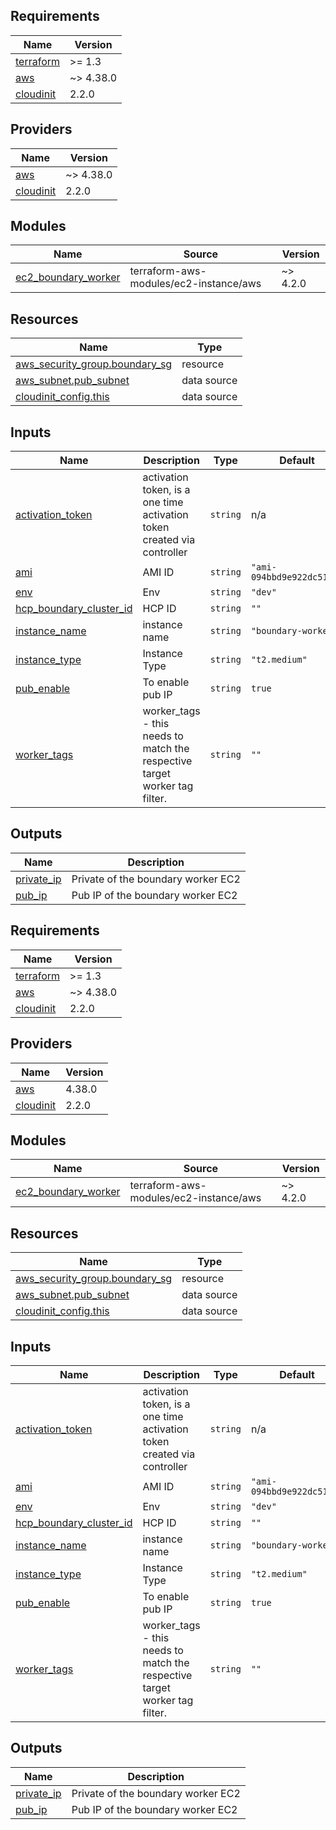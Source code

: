 <!-- BEGIN_TF_DOCS -->
## Requirements

| Name | Version |
|------|---------|
| <a name="requirement_terraform"></a> [terraform](#requirement\_terraform) | >= 1.3 |
| <a name="requirement_aws"></a> [aws](#requirement\_aws) | ~> 4.38.0 |
| <a name="requirement_cloudinit"></a> [cloudinit](#requirement\_cloudinit) | 2.2.0 |

## Providers

| Name | Version |
|------|---------|
| <a name="provider_aws"></a> [aws](#provider\_aws) | ~> 4.38.0 |
| <a name="provider_cloudinit"></a> [cloudinit](#provider\_cloudinit) | 2.2.0 |

## Modules

| Name | Source | Version |
|------|--------|---------|
| <a name="module_ec2_boundary_worker"></a> [ec2\_boundary\_worker](#module\_ec2\_boundary\_worker) | terraform-aws-modules/ec2-instance/aws | ~> 4.2.0 |

## Resources

| Name | Type |
|------|------|
| [aws_security_group.boundary_sg](https://registry.terraform.io/providers/hashicorp/aws/latest/docs/resources/security_group) | resource |
| [aws_subnet.pub_subnet](https://registry.terraform.io/providers/hashicorp/aws/latest/docs/data-sources/subnet) | data source |
| [cloudinit_config.this](https://registry.terraform.io/providers/hashicorp/cloudinit/2.2.0/docs/data-sources/config) | data source |

## Inputs

| Name | Description | Type | Default | Required |
|------|-------------|------|---------|:--------:|
| <a name="input_activation_token"></a> [activation\_token](#input\_activation\_token) | activation token, is a one time activation token created via controller | `string` | n/a | yes |
| <a name="input_ami"></a> [ami](#input\_ami) | AMI ID | `string` | `"ami-094bbd9e922dc515d"` | no |
| <a name="input_env"></a> [env](#input\_env) | Env | `string` | `"dev"` | no |
| <a name="input_hcp_boundary_cluster_id"></a> [hcp\_boundary\_cluster\_id](#input\_hcp\_boundary\_cluster\_id) | HCP ID | `string` | `""` | no |
| <a name="input_instance_name"></a> [instance\_name](#input\_instance\_name) | instance name | `string` | `"boundary-worker"` | no |
| <a name="input_instance_type"></a> [instance\_type](#input\_instance\_type) | Instance Type | `string` | `"t2.medium"` | no |
| <a name="input_pub_enable"></a> [pub\_enable](#input\_pub\_enable) | To enable pub IP | `string` | `true` | no |
| <a name="input_worker_tags"></a> [worker\_tags](#input\_worker\_tags) | worker\_tags - this needs to match the respective target worker tag filter. | `string` | `""` | no |

## Outputs

| Name | Description |
|------|-------------|
| <a name="output_private_ip"></a> [private\_ip](#output\_private\_ip) | Private of the boundary worker EC2 |
| <a name="output_pub_ip"></a> [pub\_ip](#output\_pub\_ip) | Pub IP of the boundary worker EC2 |
<!-- END_TF_DOCS --><!-- BEGINNING OF PRE-COMMIT-TERRAFORM DOCS HOOK -->
## Requirements

| Name | Version |
|------|---------|
| <a name="requirement_terraform"></a> [terraform](#requirement\_terraform) | >= 1.3 |
| <a name="requirement_aws"></a> [aws](#requirement\_aws) | ~> 4.38.0 |
| <a name="requirement_cloudinit"></a> [cloudinit](#requirement\_cloudinit) | 2.2.0 |

## Providers

| Name | Version |
|------|---------|
| <a name="provider_aws"></a> [aws](#provider\_aws) | 4.38.0 |
| <a name="provider_cloudinit"></a> [cloudinit](#provider\_cloudinit) | 2.2.0 |

## Modules

| Name | Source | Version |
|------|--------|---------|
| <a name="module_ec2_boundary_worker"></a> [ec2\_boundary\_worker](#module\_ec2\_boundary\_worker) | terraform-aws-modules/ec2-instance/aws | ~> 4.2.0 |

## Resources

| Name | Type |
|------|------|
| [aws_security_group.boundary_sg](https://registry.terraform.io/providers/hashicorp/aws/latest/docs/resources/security_group) | resource |
| [aws_subnet.pub_subnet](https://registry.terraform.io/providers/hashicorp/aws/latest/docs/data-sources/subnet) | data source |
| [cloudinit_config.this](https://registry.terraform.io/providers/hashicorp/cloudinit/2.2.0/docs/data-sources/config) | data source |

## Inputs

| Name | Description | Type | Default | Required |
|------|-------------|------|---------|:--------:|
| <a name="input_activation_token"></a> [activation\_token](#input\_activation\_token) | activation token, is a one time activation token created via controller | `string` | n/a | yes |
| <a name="input_ami"></a> [ami](#input\_ami) | AMI ID | `string` | `"ami-094bbd9e922dc515d"` | no |
| <a name="input_env"></a> [env](#input\_env) | Env | `string` | `"dev"` | no |
| <a name="input_hcp_boundary_cluster_id"></a> [hcp\_boundary\_cluster\_id](#input\_hcp\_boundary\_cluster\_id) | HCP ID | `string` | `""` | no |
| <a name="input_instance_name"></a> [instance\_name](#input\_instance\_name) | instance name | `string` | `"boundary-worker"` | no |
| <a name="input_instance_type"></a> [instance\_type](#input\_instance\_type) | Instance Type | `string` | `"t2.medium"` | no |
| <a name="input_pub_enable"></a> [pub\_enable](#input\_pub\_enable) | To enable pub IP | `string` | `true` | no |
| <a name="input_worker_tags"></a> [worker\_tags](#input\_worker\_tags) | worker\_tags - this needs to match the respective target worker tag filter. | `string` | `""` | no |

## Outputs

| Name | Description |
|------|-------------|
| <a name="output_private_ip"></a> [private\_ip](#output\_private\_ip) | Private of the boundary worker EC2 |
| <a name="output_pub_ip"></a> [pub\_ip](#output\_pub\_ip) | Pub IP of the boundary worker EC2 |
<!-- END OF PRE-COMMIT-TERRAFORM DOCS HOOK -->
